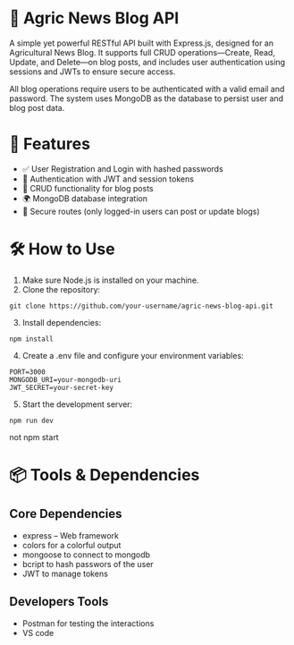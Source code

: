 # 🌱 Agric News Blog API
A simple yet powerful RESTful API built with Express.js, designed for an Agricultural News Blog. It supports full CRUD operations—Create, Read, Update, and Delete—on blog posts, and includes user authentication using sessions and JWTs to ensure secure access.

All blog operations require users to be authenticated with a valid email and password. The system uses MongoDB as the database to persist user and blog post data.

# 🚀 Features
* ✅ User Registration and Login with hashed passwords
* 🔐 Authentication with JWT and session tokens
* 📝 CRUD functionality for blog posts
* 🌍 MongoDB database integration
* 🧾 Secure routes (only logged-in users can post or update blogs)


# 🛠️ How to Use
1. Make sure Node.js is installed on your machine.
2. Clone the repository:
```
git clone https://github.com/your-username/agric-news-blog-api.git
```
3. Install dependencies:
```
npm install
```
4. Create a .env file and configure your environment variables:
```
PORT=3000
MONGODB_URI=your-mongodb-uri
JWT_SECRET=your-secret-key
```
5. Start the development server:
```
npm run dev
```
not npm start

# 📦 Tools & Dependencies
## Core Dependencies
* express – Web framework
* colors for a colorful output
* mongoose to connect to mongodb
* bcript to hash passwors of the user
* JWT to manage tokens
 
## Developers Tools
* Postman for testing the interactions
* VS code 